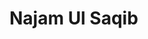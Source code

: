 # Najam Ul Saqib
<!-- # 👋 Hi, I’m Najam Ul Saqib -->
<!-- - 👀 I’m interested in MERN & React Native
- 💞️ I’m looking to collaborate on MERN or Flutter Projects
- 📫 How to reach me @ 1najamulsaqib@gmail.com

[![Najam's GitHub stats](https://github-readme-stats.vercel.app/api?username=najamulsaqib&show_icons=true&theme=github_dark)](https://github.com/najamulsaqib)

[![Top Langs](https://github-readme-stats.vercel.app/api/top-langs/?username=najamulsaqib)](https://github.com/najamulsaqib) -->

